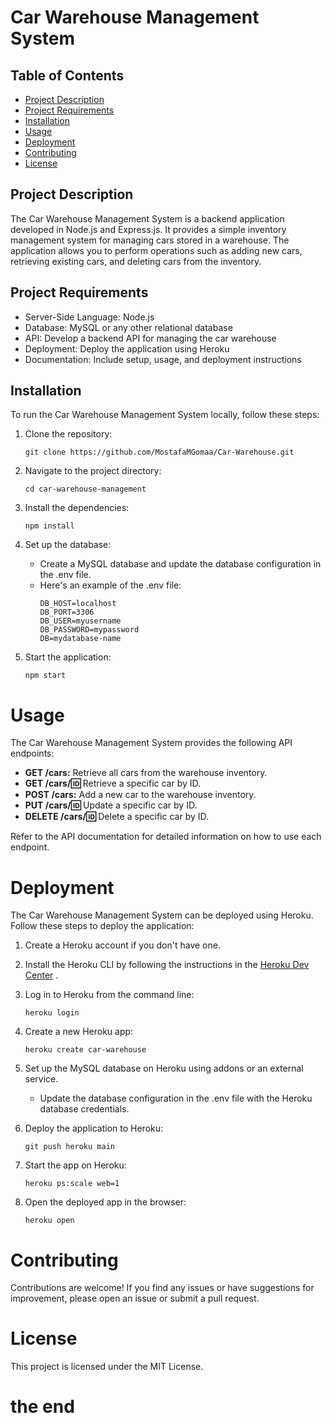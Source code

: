 # Car Warehouse Management System #

## Table of Contents

- [Project Description](#project-description)
- [Project Requirements](#project-requirements)
- [Installation](#installation)
- [Usage](#usage)
- [Deployment](#deployment)
- [Contributing](#contributing)
- [License](#license)

## Project Description

The Car Warehouse Management System is a backend application developed in Node.js and Express.js. It provides a simple inventory management system for managing cars stored in a warehouse. The application allows you to perform operations such as adding new cars, retrieving existing cars, and deleting cars from the inventory.

## Project Requirements

- Server-Side Language: Node.js
- Database: MySQL or any other relational database
- API: Develop a backend API for managing the car warehouse
- Deployment: Deploy the application using Heroku
- Documentation: Include setup, usage, and deployment instructions

## Installation

To run the Car Warehouse Management System locally, follow these steps:

1. Clone the repository:
   ```shell
   git clone https://github.com/MostafaMGomaa/Car-Warehouse.git
   ```
2. Navigate to the project directory:

   ```shell
   cd car-warehouse-management
   ```

3. Install the dependencies:

   ```shell
   npm install
   ```

4. Set up the database:
   - Create a MySQL database and update the database configuration in the .env file.
   - Here's an example of the .env file:
     ```
     DB_HOST=localhost
     DB_PORT=3306
     DB_USER=myusername
     DB_PASSWORD=mypassword
     DB=mydatabase-name
     ```
5. Start the application:
   ```shell
   npm start
   ```

# Usage

The Car Warehouse Management System provides the following API endpoints:

- **GET /cars:** Retrieve all cars from the warehouse inventory.
- **GET /cars/:id:** Retrieve a specific car by ID.
- **POST /cars:** Add a new car to the warehouse inventory.
- **PUT /cars/:id:** Update a specific car by ID.
- **DELETE /cars/:id:** Delete a specific car by ID.

Refer to the API documentation for detailed information on how to use each endpoint.

# Deployment

The Car Warehouse Management System can be deployed using Heroku. Follow these steps to deploy the application:

1. Create a Heroku account if you don't have one.

2. Install the Heroku CLI by following the instructions in the [Heroku Dev Center](https://devcenter.heroku.com/articles/heroku-cli) .

3. Log in to Heroku from the command line:

   ```shell
   heroku login
   ```

4. Create a new Heroku app:

   ```shell
   heroku create car-warehouse
   ```

5. Set up the MySQL database on Heroku using addons or an external service.

   - Update the database configuration in the .env file with the Heroku database credentials.

6. Deploy the application to Heroku:

   ```shell
   git push heroku main
   ```

7. Start the app on Heroku:
   ```shell
   heroku ps:scale web=1
   ```
8. Open the deployed app in the browser:

   ```shell
   heroku open
   ```

# Contributing

Contributions are welcome! If you find any issues or have suggestions for improvement, please open an issue or submit a pull request.

# License

This project is licensed under the MIT License.


# the end
